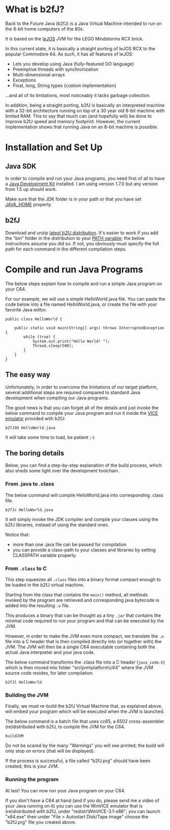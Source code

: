 # What is b2fJ?

Back to the Future Java (b2fJ) is a Java Virtual Machine intended to run on the 8-bit home computers of the 80s.

It is based on the [leJOS](http://www.lejos.org) JVM for the LEGO Mindstorms RCX brick.

In this current state, it is basically a straight porting of leJOS RCX to the popular Commodore 64. As such, it has all features of leJOS:

* Lets you develop using Java (fully-featured OO language)
* Preemptive threads with synchronization
* Multi-dimensional arrays
* Exceptions
* Float, long, String types (custom implementation)

…and all of its limitations, most noticeably it lacks garbage collection.

In addition, being a straight porting, b2fJ is basically an interpreted machine with a 32-bit architecture running on top of a 30 year old 8-bit machine with limited RAM. This to say that much can (and hopefully will) be done to improve b2fJ speed and memory footprint. However, the current implementation shows that running Java on an 8-bit machine is possible.


# Installation and Set Up

## Java SDK

In order to compile and run your Java programs, you need first of all to have a [Java Development Kit](https://www.google.ch/search?q=JDK+1.7+download) installed. I am using version 1.7.0 but any version from 1.5 up should work.

Make sure that the JDK folder is in your path or that you have set [JAVA_HOME](https://www.google.ch/search?q=set+JAVA_HOME+Windows) properly.

## b2fJ

Download and unzip [latest b2fJ distribution]( https://github.com/mzattera/b2fJ/releases/latest). It's easier to work if you add the "bin" folder in the distribution to your [PATH variable](https://www.google.ch/search?q=set+PATH+windows); the below instructions assume you did so. If not, you obviously must specify the full path for each command in the different compilation steps.

# Compile and run Java Programs

The below steps explain how to compile and run a simple Java program on your C64.


For our example, we will use a simple HelloWorld.java file. You can paste the code below into a file named HelloWorld.java, or create the file with your favorite Java editor.

	public class HelloWorld {

		public static void main(String[] args) throws InterruptedException {
			while (true) {            
				System.out.print("Hello World! ");
				Thread.sleep(500);
			}
		}
	}


## The easy way

Unfortunately, in order to overcome the limitations of our target platform, several additional steps are required compared to standard Java development when compiling our Java programs.

The good news is that you can forget all of the details and just invoke the below command to compile your Java program and run it inside the [VICE emulator](http://vice-emu.sourceforge.net/) provided with b2fJ:

    b2fJGO HelloWorld.java

It will take some time to load, be patient ;-)

## The boring details

Below, you can find a step-by-step explanation of the build process, which also sheds some light over the development toolchain.
    
### From .java to .class

The below command will compile HelloWorld.java into corresponding .class file. 

    b2fJc HelloWorld.java
    
It will simply invoke the JDK compiler and compile your classes using the b2fJ libraries, instead of using the standard ones.

Notice that:
    
* more than one .java file can be passed for compilation
* you can provide a class-path to your classes and libraries by setting CLASSPATH variable properly.

### From `.class` to C

This step squeezes all `.class` files into a binary format compact enough to be loaded in the b2fJ virtual machine.

Starting from the class that contains the `main()` method, all methods invoked by the program are retrieved and corresponding java bytecode is added into the resulting `.o` file.

This produces a binary that can be thought as a tiny `.jar` that contains the minimal code required to run your program and that can be executed by the JVM.

However, in order to make the JVM even more compact, we translate the `.o` file into a C header that is then compiled directly into (or together with) the JVM. The JVM will then be a single C64 executable containing both the actual Java interpreter and your java code.

The below command transforms the .class file into a C header (`java_code.h`) which is then moved into folder "src\jvm\platform\c64" where the JVM source code resides, for later compilation.

    b2fJl HelloWorld

### Building the JVM

Finally, we must re-build the b2fJ Virtual Machine that, as explained above, will embed your program which will be executed when the JVM is launched.

The below command is a batch file that uses cc65, a 6502 cross-assembler (re)distributed with b2fJ, to compile the JVM for the C64.

    buildJVM
    
Do not be scared by the many "Warnings" you will see printed; the build will only stop on errors (that will be displayed).

If the process is successful, a file called "b2fJ.prg" should have been created; this is your JVM.

### Running the program

At last! You can now run your Java program on your C64.

If you don't have a C64 at hand (and if you do, please send me a video of your Java running on it) you can use the WinVICE emulator that is (re)distributed with b2fJ, under "redistr\WinVICE-3.1-x86"; you can launch "x64.exe" then under "File > Autostart Disk/Tape image" choose the "b2fJ.prg" file you created above.


